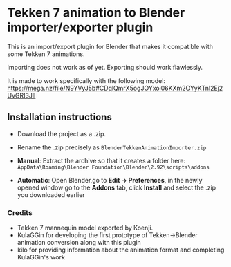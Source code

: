 # Tekken 7 animation to Blender importer/exporter plugin

This is an import/export plugin for Blender that makes it compatible with some Tekken 7 animations.
 
Importing does not work as of yet. Exporting should work flawlessly.

It is made to work specifically with the following model: https://mega.nz/file/N9YVyJ5b#CDqlQmrX5ogJOYxoi06KXm2OYyKTnl2Ej2UvGRI3JlI
 
## Installation instructions
 
- Download the project as a .zip.
- Rename the .zip precisely as `BlenderTekkenAnimationImporter.zip` 


- **Manual**: Extract the archive so that it creates a folder here: `AppData\Roaming\Blender Foundation\Blender\2.92\scripts\addons`
- **Automatic**: Open Blender,go to **Edit -> Preferences**, in the newly opened window go to the **Addons** tab, click **Install** and select the .zip you downloaded earlier

### Credits

- Tekken 7 mannequin model exported by Koenji.
- KulaGGin for developing the first prototype of Tekken->Blender animation conversion along with this plugin
- kilo for providing information about the animation format and completing KulaGGin's work
